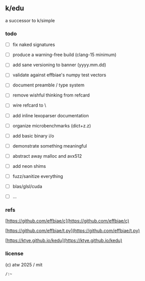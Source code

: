 ## k/edu

a successor to k/simple

### todo

- [ ] fix naked signatures
- [ ] produce a warning-free build (clang-15 minimum)
- [ ] add sane versioning to banner (yyyy.mm.dd)
- [ ] validate against effbiae's numpy test vectors
- [ ] document preamble / type system
- [ ] remove wishful thinking from refcard
- [ ] wire refcard to \
- [ ] add inline lexoparser documentation
- [ ] organize microbenchmarks (dict+z.z)
- [ ] add basic binary i/o
- [ ] demonstrate something meaningful
- [ ] abstract away malloc and avx512
- [ ] add neon shims
- [ ] fuzz/sanitize everything
- [ ] blas/glsl/cuda
- [ ] ...


### refs

[https://github.com/effbiae/c](https://github.com/effbiae/c)

[https://github.com/effbiae/t.py](https://github.com/effbiae/t.py)

[https://ktye.github.io/kedu](https://ktye.github.io/kedu)

### license

(c) atw 2025 / mit

`/:~`
